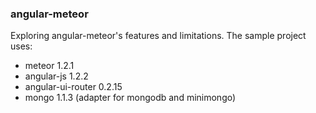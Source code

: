 ### angular-meteor

Exploring angular-meteor's features and limitations. The sample project uses:

- meteor 1.2.1
- angular-js 1.2.2
- angular-ui-router 0.2.15
- mongo 1.1.3 (adapter for mongodb and minimongo)